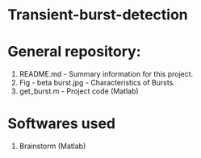 # Transient-burst-detection

# General repository:
1. README.md - Summary information for this project.
2. Fig - beta burst.jpg - Characteristics of Bursts.
3. get_burst.m - Project code (Matlab)

# Softwares used

1. Brainstorm (Matlab)
